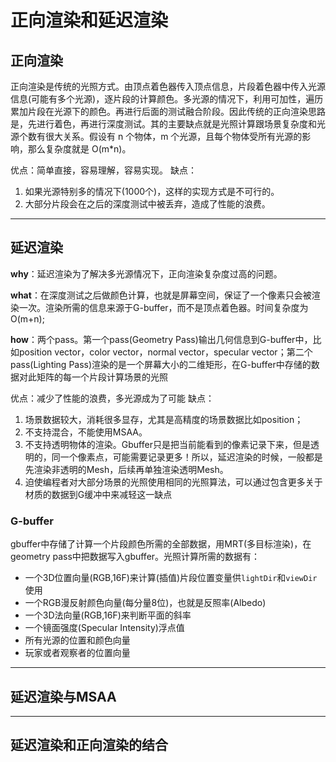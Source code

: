 # 正向渲染和延迟渲染

## 正向渲染

正向渲染是传统的光照方式。由顶点着色器传入顶点信息，片段着色器中传入光源信息(可能有多个光源)，逐片段的计算颜色。多光源的情况下，利用可加性，遍历累加片段在光源下的颜色。再进行后面的测试融合阶段。因此传统的正向渲染思路是，先进行着色，再进行深度测试。其的主要缺点就是光照计算跟场景复杂度和光源个数有很大关系。假设有 n 个物体，m 个光源，且每个物体受所有光源的影响，那么复杂度就是 O(m*n)。

优点：简单直接，容易理解，容易实现。 缺点：

1. 如果光源特别多的情况下(1000个)，这样的实现方式是不可行的。
2. 大部分片段会在之后的深度测试中被丢弃，造成了性能的浪费。

------

## 延迟渲染

**why**：延迟渲染为了解决多光源情况下，正向渲染复杂度过高的问题。 

**what**：在深度测试之后做颜色计算，也就是屏幕空间，保证了一个像素只会被渲染一次。渲染所需的信息来源于G-buffer，而不是顶点着色器。时间复杂度为O(m+n);

**how**：两个pass。第一个pass(Geometry Pass)输出几何信息到G-buffer中，比如position vector，color vector，normal vector，specular vector；第二个pass(Lighting Pass)渲染的是一个屏幕大小的二维矩形，在G-buffer中存储的数据对此矩阵的每一个片段计算场景的光照

优点：减少了性能的浪费，多光源成为了可能 缺点：

1. 场景数据较大，消耗很多显存，尤其是高精度的场景数据比如position；
2. 不支持混合，不能使用MSAA。
3. 不支持透明物体的渲染。Gbuffer只是把当前能看到的像素记录下来，但是透明的，同一个像素点，可能需要记录更多！所以，延迟渲染的时候，一般都是先渲染非透明的Mesh，后续再单独渲染透明Mesh。
4. 迫使编程者对大部分场景的光照使用相同的光照算法，可以通过包含更多关于材质的数据到G缓冲中来减轻这一缺点

### G-buffer

gbuffer中存储了计算一个片段颜色所需的全部数据，用MRT(多目标渲染)，在geometry pass中把数据写入gbuffer。光照计算所需的数据有：

- 一个3D位置向量(RGB,16F)来计算(插值)片段位置变量供`lightDir`和`viewDir`使用
- 一个RGB漫反射颜色向量(每分量8位)，也就是反照率(Albedo)
- 一个3D法向量(RGB,16F)来判断平面的斜率
- 一个镜面强度(Specular Intensity)浮点值
- 所有光源的位置和颜色向量
- 玩家或者观察者的位置向量

------

## 延迟渲染与MSAA



------

## 延迟渲染和正向渲染的结合

